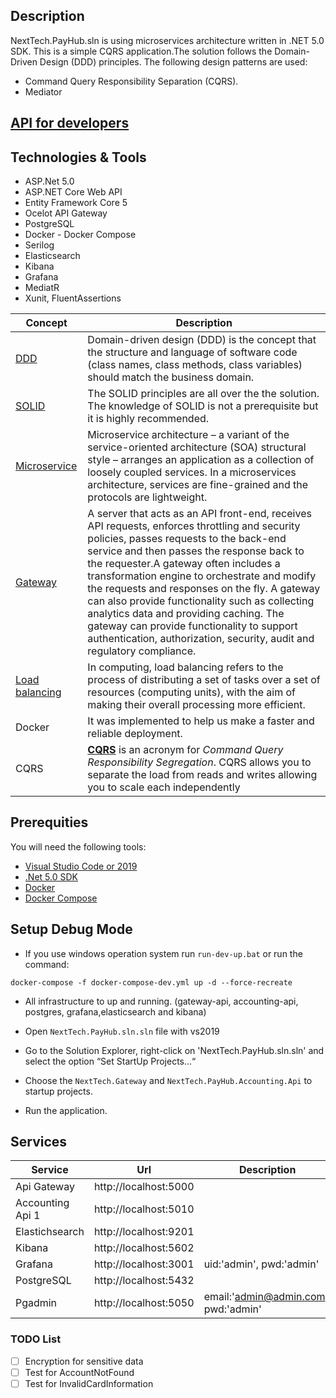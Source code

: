 ## Description

NextTech.PayHub.sln is using microservices architecture written in .NET 5.0 SDK. 
This is a simple CQRS application.The solution follows the Domain-Driven Design (DDD) principles.
The following design patterns are used:

* Command Query Responsibility Separation (CQRS).
* Mediator

## [API for developers](docs/DeveloperGuide.md)

## Technologies & Tools

* ASP.Net 5.0
* ASP.NET Core Web API
* Entity Framework Core 5
* Ocelot API Gateway
* PostgreSQL
* Docker - Docker Compose
* Serilog
* Elasticsearch
* Kibana
* Grafana
* MediatR
* Xunit, FluentAssertions


| Concept | Description |
| --- | --- |
| [DDD](https://en.wikipedia.org/wiki/Domain-driven_design) | Domain-driven design (DDD) is the concept that the structure and language of software code (class names, class methods, class variables) should match the business domain. |
| [SOLID](https://en.wikipedia.org/wiki/SOLID) | The SOLID principles are all over the the solution. The knowledge of SOLID is not a prerequisite but it is highly recommended. |
| [Microservice](https://en.wikipedia.org/wiki/Microservices) | Microservice architecture – a variant of the service-oriented architecture (SOA) structural style – arranges an application as a collection of loosely coupled services. In a microservices architecture, services are fine-grained and the protocols are lightweight. |
| [Gateway](https://en.wikipedia.org/wiki/API_management) | A server that acts as an API front-end, receives API requests, enforces throttling and security policies, passes requests to the back-end service and then passes the response back to the requester.A gateway often includes a transformation engine to orchestrate and modify the requests and responses on the fly. A gateway can also provide functionality such as collecting analytics data and providing caching. The gateway can provide functionality to support authentication, authorization, security, audit and regulatory compliance. |
| [Load balancing](https://en.wikipedia.org/wiki/Load_balancing_(computing)) | In computing, load balancing refers to the process of distributing a set of tasks over a set of resources (computing units), with the aim of making their overall processing more efficient. |
| Docker | It was implemented to help us make a faster and reliable deployment. |
| CQRS | **[CQRS](https://martinfowler.com/bliki/CQRS.html)** is an acronym for *Command Query Responsibility Segregation*. CQRS allows you to separate the load from reads and writes allowing you to scale each independently |


## Prerequities

You will need the following tools:

* [Visual Studio Code or 2019](https://www.visualstudio.com/downloads/) 
* [.Net 5.0 SDK](https://dotnet.microsoft.com/download/dotnet/5.0)
* [Docker](https://www.docker.com/)
* [Docker Compose](https://docs.docker.com/compose/)

## Setup Debug Mode
* If you use windows operation system run `run-dev-up.bat` or run the command:
``` 
docker-compose -f docker-compose-dev.yml up -d --force-recreate
``` 

* All infrastructure to up and running. (gateway-api, accounting-api, postgres, grafana,elasticsearch and kibana)

* Open `NextTech.PayHub.sln.sln` file with vs2019

* Go to the Solution Explorer, right-click on 'NextTech.PayHub.sln.sln' and select the option “Set StartUp Projects…“

* Choose the `NextTech.Gateway` and `NextTech.PayHub.Accounting.Api` to startup projects.

* Run the application.

## Services

| Service        	| Url                   	| Description                          	|
|----------------	|-----------------------	|--------------------------------------	|
| Api Gateway    	| http://localhost:5000 	|                                      	|
| Accounting Api 1 	| http://localhost:5010 	|                                      	|
| Elastichsearch 	| http://localhost:9201 	|                                      	|
| Kibana         	| http://localhost:5602 	|                                      	|
| Grafana        	| http://localhost:3001 	| uid:'admin', pwd:'admin'             	|
| PostgreSQL     	| http://localhost:5432 	|                                      	|
| Pgadmin        	| http://localhost:5050 	| email:'admin@admin.com', pwd:'admin' 	|

### TODO List 

- [ ] Encryption for sensitive data  
- [ ] Test for AccountNotFound  
- [ ] Test for InvalidCardInformation  
